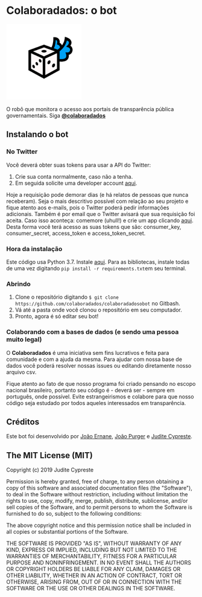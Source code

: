 # Colaboradados: o bot


<a href="https://twitter.com/colaboradados"> <img src="colaboradados_twitter_logo.png" width="200"></a>

O robô que monitora o acesso aos portais de transparência pública governamentais.
Siga [**@colaboradados**](https://twitter.com/colaboradados)

## Instalando o bot

### No Twitter

Você deverá obter suas tokens para usar a API do Twitter: 

1. Crie sua conta normalmente, caso não a tenha. 
2. Em seguida solicite uma developer account [aqui](https://developer.twitter.com/en/apply/user). 

Hoje a requisição pode demorar dias (e há relatos de pessoas que nunca receberam). Seja o mais descritivo possível com relação ao seu projeto e fique atento aos e-mails, pois o Twitter poderá pedir informações adicionais. Também é por email que o Twitter avisará que sua requisição foi aceita. Caso isso aconteça: comemore (uhull!) e crie um app clicando [aqui](https://developer.twitter.com/en/apps). Desta forma você terá acesso as suas tokens que são: consumer_key, consumer_secret, access_token e access_token_secret.

### Hora da instalação

Este código usa Python 3.7. Instale [aqui](https://www.python.org/downloads/).
Para as bibliotecas, instale todas de uma vez digitando `pip install -r requirements.txt`em seu terminal.

### Abrindo

1. Clone o repositório digitando `$ git clone https://github.com/colaboradados/colaboradadosobot` no Gitbash.
2. Vá até a pasta onde você clonou o repositório em seu computador. 
3. Pronto, agora é só editar seu bot!

### Colaborando com a bases de dados (e sendo uma pessoa muito legal)

O **Colaboradados** é uma iniciativa sem fins lucrativos e feita para comunidade e com a ajuda da mesma. Para ajudar com nossa base de dados você poderá resolver nossas issues ou editando diretamente nosso arquivo csv.

Fique atento ao fato de que nosso programa foi criado pensando no escopo nacional brasileiro, portanto seu código é - deverá ser - sempre em português, onde possível. Evite estrangeirismos e colabore para que nosso código seja estudado por todos aqueles interessados em transparência.

## Créditos

Este bot foi desenvolvido por [João Ernane](https://github.com/jovemadulto), [João Purger](https://github.com/JCPurger) e [Judite Cypreste](https://juditecypreste.github.io).

## The MIT License (MIT)

Copyright (c) 2019 Judite Cypreste

Permission is hereby granted, free of charge, to any person obtaining a copy of this software and associated documentation files (the "Software"), to deal in the Software without restriction, including without limitation the rights to use, copy, modify, merge, publish, distribute, sublicense, and/or sell copies of the Software, and to permit persons to whom the Software is furnished to do so, subject to the following conditions:

The above copyright notice and this permission notice shall be included in all copies or substantial portions of the Software.

THE SOFTWARE IS PROVIDED "AS IS", WITHOUT WARRANTY OF ANY KIND, EXPRESS OR IMPLIED, INCLUDING BUT NOT LIMITED TO THE WARRANTIES OF MERCHANTABILITY, FITNESS FOR A PARTICULAR PURPOSE AND NONINFRINGEMENT. IN NO EVENT SHALL THE AUTHORS OR COPYRIGHT HOLDERS BE LIABLE FOR ANY CLAIM, DAMAGES OR OTHER LIABILITY, WHETHER IN AN ACTION OF CONTRACT, TORT OR OTHERWISE, ARISING FROM, OUT OF OR IN CONNECTION WITH THE SOFTWARE OR THE USE OR OTHER DEALINGS IN THE SOFTWARE.